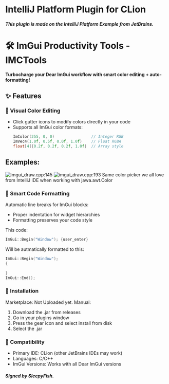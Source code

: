 # IntelliJ Platform Plugin for CLion
##### This plugin is made on the IntelliJ Platform Example from JetBrains.

# 🛠️ ImGui Productivity Tools - IMCTools
**Turbocharge your Dear ImGui workflow with smart color editing + auto-formatting!**  

## ✨ Features  

### 🎨 Visual Color Editing
- Click gutter icons to modify colors directly in your code
- Supports all ImGui color formats:
  ```cpp
  ImColor(255, 0, 0)                // Integer RGB
  ImVec4(1.0f, 0.5f, 0.0f, 1.0f)    // Float RGBA
  float[4]{0.2f, 0.2f, 0.2f, 1.0f}  // Array style
  ```
  
## Examples:

![imgui_draw.cpp:145](https://github.com/user-attachments/assets/d3388d73-ed1b-49de-8a63-4e8d09c368b3)
![imgui_draw.cpp:193](https://github.com/user-attachments/assets/310a099b-08d6-472e-8e02-275fe016ba3c)
Same color picker we all love from IntelliJ IDE when working with jawa.awt.Color
  
### 📏 Smart Code Formatting
Automatic line breaks for ImGui blocks:
- Proper indentation for widget hierarchies
- Formatting preserves your code style

This code:
```cpp
ImGui::Begin("Window"); {user_enter}
```
Will be autmatically formatted to this:
```cpp
ImGui::Begin("Window");
{
  
}
ImGui::End();
```

### 🚀 Installation
Marketplace: Not Uploaded yet.
Manual:
1. Download the .jar from releases
2. Go in your plugins window
3. Press the gear icon and select install from disk
4. Select the .jar

### 🔌 Compatibility
- Primary IDE: CLion (other JetBrains IDEs may work)
- Languages: C/C++
- ImGui Versions: Works with all Dear ImGui versions

##### Signed by SleepyFish.
